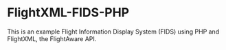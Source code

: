 FlightXML-FIDS-PHP
==================

This is an example Flight Information Display System (FIDS) using PHP and FlightXML, the FlightAware API.
